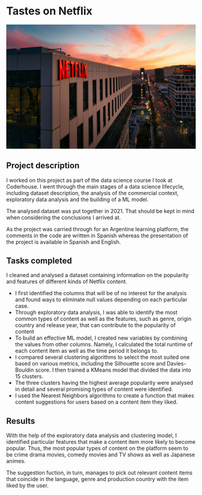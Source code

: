 # Tastes on Netflix
![Netflix office building - Unsplash](netflix-office.jpg "Netflix office building - Unsplash")
## Project description
I worked on this project as part of the data science course I took at Coderhouse. I went through the main stages of a data science lifecycle, including dataset description, the analysis of the commercial context, exploratory data analysis and the building of a ML model.

The analysed dataset was put together in 2021. That should be kept in mind when considering the conclusions I arrived at.

As the project was carried through for an Argentine learning platform, the comments in the code are written in Spanish whereas the presentation of the project is available in Spanish and English.
## Tasks completed
I cleaned and analysed a dataset containing information on the popularity and features of different kinds of Netflix content.

* I first identified the columns that will be of no interest for the analysis and found ways to eliminate null values depending on each particular case.
* Through exploratory data analysis, I was able to identify the most common types of content as well as the features, such as genre, origin country and release year, that can contribute to the popularity of content
* To build an effective ML model, I created new variables by combining the values from other columns. Namely, I calculated the total runtime of each content item as well as the time period it belongs to.
* I compared several clustering algorithms to select the most suited one based on various metrics, including the Silhouette score and Davies-Bouldin score. I then trained a KMeans model that divided the data into 15 clusters.
* The three clusters having the highest average popularity were analysed in detail and several promising types of content were identified.
* I used the Nearest Neighbors algorithms to create a function that makes content suggestions for users based on a content item they liked.
## Results
With the help of the exploratory data analysis and clustering model, I identified particular features that make a content item more likely to become popular. Thus, the most popular types of content on the platform seem to be crime drama movies, comedy movies and TV shows as well as Japanese animes.

The suggestion fuction, in turn, manages to pick out relevant content items that coincide in the language, genre and production country with the item liked by the user.

